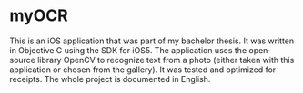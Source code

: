 myOCR
=====

This is an iOS application that was part of my bachelor thesis. It was written in Objective C using the SDK for iOS5. The application uses the open-source library OpenCV to recognize text from a photo (either taken with this application or chosen from the gallery). It was tested and optimized for receipts. The whole project is documented in English.